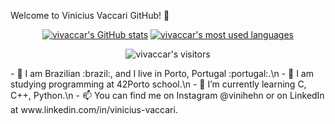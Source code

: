 Welcome to Vinicius Vaccari GitHub! 👋

<div align="center">

[![vivaccar's GitHub stats](https://github-readme-stats.vercel.app/api?username=vivaccar&count_private=true&include_all_commits=true&show_icons=true&hide=issues&hide_border=true&bg_color=00000000&theme=dark)](https://github.com/vivaccar?tab=repositories) [![vivaccar's most used languages](https://github-readme-stats.vercel.app/api/top-langs/?username=vivaccar&layout=compact&hide_border=true&bg_color=00000000&theme=dark)](https://github.com/vivaccar?tab=repositories)

<p align="center">
    <img alt="vivaccar's visitors" src="https://komarev.com/ghpvc/?username=vivaccar&color=8c36db&style=flat&label=visitors" />
</p>

</div>
- 👋 I am Brazilian :brazil:, and I live in Porto, Portugal :portugal:.\n
- 👀 I am studying programming at 42Porto school.\n
- 🌱 I’m currently learning C, C++, Python.\n
- 📫 You can find me on Instagram @vinihehn or on LinkedIn at www.linkedin.com/in/vinicius-vaccari.

<!---
vivaccar/vivaccar is a ✨ special ✨ repository because its `README.md` (this file) appears on your GitHub profile.
You can click the Preview link to take a look at your changes.
--->
